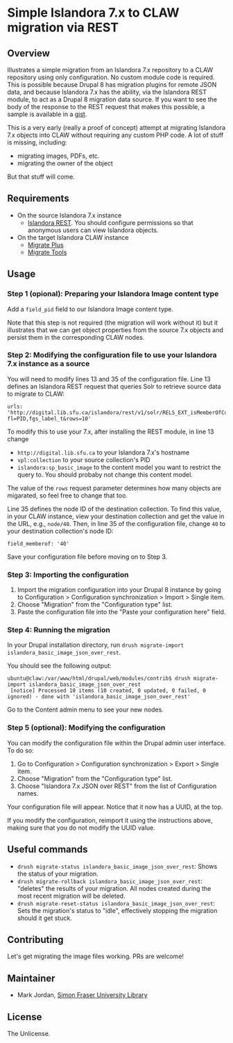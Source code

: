# Simple Islandora 7.x to CLAW migration via REST

## Overview

Illustrates a simple migration from an Islandora 7.x repository to a CLAW repository using only configuration. No custom module code is required. This is possible because Drupal 8 has migration plugins for remote JSON data, and because Islandora 7.x has the ability, via the Islandora REST module, to act as a Drupal 8 migration data source. If you want to see the body of the response to the REST request that makes this possible, a sample is available in a [gist](https://gist.github.com/mjordan/78c30ce9bb6ec7e3f8f838aa27a39fef).

This is a very early (really a proof of concept) attempt at migrating Islandora 7.x objects into CLAW without requiring any custom PHP code. A lot of stuff is missing, including:

* migrating images, PDFs, etc.
* migrating the owner of the object

But that stuff will come.

## Requirements

* On the source Islandora 7.x instance
  * [Islandora REST](https://github.com/discoverygarden/islandora_rest). You should configure permissions so that anonymous users can view Islandora objects.
* On the target Islandora CLAW instance
  * [Migrate Plus](https://www.drupal.org/project/migrate_plus)
  * [Migrate Tools](https://www.drupal.org/project/migrate_tools)

## Usage

### Step 1 (opional): Preparing your Islandora Image content type

Add a `field_pid` field to our Islandora Image content type.

Note that this step is not required (the migration will work without it) but it illustrates that we can get object properties from the source 7.x objects and persist them in the corresponding CLAW nodes.

### Step 2: Modifying the configuration file to use your Islandora 7.x instance as a source

You will need to modify lines 13 and 35 of the configuration file.  Line 13 defines an Islandora REST request that queries Solr to retrieve source data to migrate to CLAW:

```
urls: 'http://digital.lib.sfu.ca/islandora/rest/v1/solr/RELS_EXT_isMemberOfCollection_uri_mt:"vpl:collection"&RELS_EXT_hasModel_uri_mt\:info:fedora/islandora:sp_basic_image?fl=PID,fgs_label_t&rows=10'
```

To modify this to use your 7.x, after installing the REST module, in line 13 change

* `http://digital.lib.sfu.ca` to your Islandora 7.x's hostname
* `vpl:collection` to your source collection's PID
* `islandora:sp_basic_image` to the content model you want to restrict the query to. You should probaby not change this content model.

The value of the `rows` request parameter determines how many objects are migarated, so feel free to change that too.

Line 35 defines the node ID of the destination collection. To find this value, in your CLAW instance, view your destination collection and get the value in the URL, e.g., `node/40`.  Then, in line 35 of the configuration file, change `40` to your destination collection's node ID:

`field_memberof: '40'`

Save your configuration file before moving on to Step 3.

### Step 3: Importing the configuration

1. Import the migration configuration into your Drupal 8 instance by going to Configuration > Configuration synchronization > Import > Single item.
1. Choose "Migration" from the "Configuration type" list.
1. Paste the configuration file into the "Paste your configuration here" field.

### Step 4: Running the migration

In your Drupal installation directory, run `drush migrate-import islandora_basic_image_json_over_rest`.

You should see the following output:

```
ubuntu@claw:/var/www/html/drupal/web/modules/contrib$ drush migrate-import islandora_basic_image_json_over_rest
 [notice] Processed 10 items (10 created, 0 updated, 0 failed, 0 ignored) - done with 'islandora_basic_image_json_over_rest'
```

Go to the Content admin menu to see your new nodes.

### Step 5 (optional): Modifying the configuration

You can modify the configuration file within the Drupal admin user interface. To do so:

1. Go to Configuration > Configuration synchronization > Export > Single item.
1. Choose "Migration" from the "Configuration type" list.
1. Choose "Islandora 7.x JSON over REST" from the list of Configuration names.

Your configuration file will appear. Notice that it now has a UUID, at the top.

If you modify the configuration, reimport it using the instructions above, making sure that you do not modify the UUID value.

## Useful commands

* `drush migrate-status islandora_basic_image_json_over_rest`: Shows the status of your migration.
* `drush migrate-rollback islandora_basic_image_json_over_rest`: "deletes" the results of your migration. All nodes created during the most recent migration will be deleted.
* `drush migrate-reset-status islandora_basic_image_json_over_rest`: Sets the migration's status to "idle", effectively stopping the migration should it get stuck.

## Contributing

Let's get migrating the image files working. PRs are welcome!

## Maintainer

* Mark Jordan, [Simon Fraser University Library](http://www.lib.sfu.ca/)

## License

The Unlicense.
